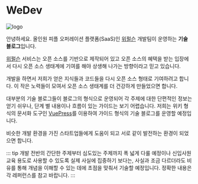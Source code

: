 # WeDev

![logo](/logo.png)

안녕하세요. 올인원 피플 오퍼레이션 플랫폼(SaaS)인 [위펄슨](https://weperson.com) 개발팀이 운영하는 **기술 블로그**입니다.

[위펄슨](https://weperson.com) 서비스는 오픈 소스를 기반으로 제작되어 있고 오픈 소스의 혜택을 받는 입장에서 다시 오픈 소스 생태계에 기여를 해야 상생해 나가는 방향이라고 믿고 있습니다.

개발을 하면서 저희가 얻은 지식들과 코드들을 다시 오픈 소스 형태로 기여하려고 합니다. 이 작은 노력들이 모여서 오픈 소스 생태계를 더 건강하게 만들었으면 합니다.

대부분의 기술 블로그들이 블로그의 형식으로 운영되어 각 주제에 대한 단편적인 정보는 얻기 쉬우나, 단계 별 내용이나 흐름이 있는 가이드는 보기 어렵습니다. 저희는 위키 형식의 문서화 도구인 [VuePress](https://vuepress.vuejs.org)를 이용하여 가이드 형식의 기술 블로그를 운영할 예정입니다.

비슷한 개발 환경을 가진 스타트업들에게 도움이 되고 서로 같이 발전하는 환경이 되었으면 합니다.


::: tip
개발 전반의 간단한 주제부터 심도있는 주제까지 폭 넓게 다룰 예정이나 신입사원 교육 용도로 사용할 수 있도록 실제 사실에 집중하기 보다는, 사실과 조금 다르더라도 비유를 통해 개념을 이해할 수 있는 데에 초점을 맞춰서 기술할 예정입니다. 정확한 내용은 각 레퍼런스를 참고 바랍니다.
:::
